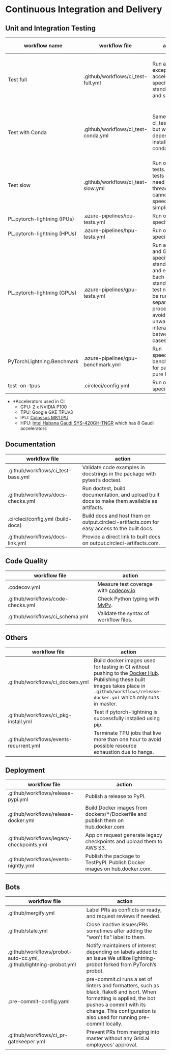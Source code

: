 <!-- Note: This document cannot be in `.github/README.md` because it will overwrite the repo README.md -->

# Continuous Integration and Delivery

## Unit and Integration Testing

| workflow name               | workflow file                       | action                                                                                                                                                                     | accelerator\* | (Python, PyTorch)                                | OS                  |
| --------------------------- | ----------------------------------- | -------------------------------------------------------------------------------------------------------------------------------------------------------------------------- | ------------- | ------------------------------------------------ | ------------------- |
| Test full                   | .github/workflows/ci_test-full.yml  | Run all tests except for accelerator-specific, standalone and slow tests.                                                                                                  | CPU           | (3.7, 1.8), (3.7, 1.11), (3.9, 1.8), (3.9, 1.11) | linux, mac, windows |
| Test with Conda             | .github/workflows/ci_test-conda.yml | Same as ci_test-full.yml but with dependencies installed with conda.                                                                                                       | CPU           | (3.8, 1.8), (3.8, 1.9), (3.8, 1.10), (3.9, 1.11) | linux               |
| Test slow                   | .github/workflows/ci_test-slow.yml  | Run only slow tests. Slow tests usually need to spawn threads and cannot be speed up or simplified.                                                                        | CPU           | (3.7, 1.8)                                       | linux, mac, windows |
| PL.pytorch-lightning (IPUs) | .azure-pipelines/ipu-tests.yml      | Run only IPU-specific tests.                                                                                                                                               | IPU           | (3.8, 1.9)                                       | linux               |
| PL.pytorch-lightning (HPUs) | .azure-pipelines/hpu-tests.yml      | Run only HPU-specific tests.                                                                                                                                               | HPU           | (3.8, 1.10)                                      | linux               |
| PL.pytorch-lightning (GPUs) | .azure-pipelines/gpu-tests.yml      | Run all CPU and GPU-specific tests, standalone and examples. Each standalone test needs to be run in separate processes to avoid unwanted interactions between test cases. | GPU           | (3.7, 1.8)                                       | linux               |
| PyTorchLightning.Benchmark  | .azure-pipelines/gpu-benchmark.yml  | Run speed/memory benchmarks for parity with pure PyTorch.                                                                                                                  | GPU           | (3.7, 1.8)                                       | linux               |
| test-on-tpus                | .circleci/config.yml                | Run only TPU-specific tests.                                                                                                                                               | TPU           | (3.7, 1.9)                                       | linux               |

- \*Accelerators used in CI
  - GPU: 2 x NVIDIA P100
  - TPU: Google GKE TPUv3
  - IPU: [Colossus MK1 IPU](https://www.graphcore.ai/products/ipu)
  - HPU: [Intel Habana Gaudi SYS-420GH-TNGR](https://www.supermicro.com/en/products/system/AI/4U/SYS-420GH-TNGR) which has 8 Gaudi accelerators

## Documentation

| workflow file                      | action                                                                                       |
| ---------------------------------- | -------------------------------------------------------------------------------------------- |
| .github/workflows/ci_test-base.yml | Validate code examples in docstrings in the package with pytest’s doctest.                   |
| .github/workflows/docs-checks.yml  | Run doctest, build documentation, and upload built docs to make them available as artifacts. |
| .circleci/config.yml (build-docs)  | Build docs and host them on output.circleci-artifacts.com for easy access to the built docs. |
| .github/workflows/docs-link.yml    | Provide a direct link to built docs on output.circleci-artifacts.com.                        |

## Code Quality

| workflow file                     | action                                                                                                |
| --------------------------------- | ----------------------------------------------------------------------------------------------------- |
| .codecov.yml                      | Measure test coverage with [codecov.io](https://app.codecov.io/gh/PyTorchLightning/pytorch-lightning) |
| .github/workflows/code-checks.yml | Check Python typing with [MyPy](https://mypy.readthedocs.io/en/stable/).                              |
| .github/workflows/ci_schema.yml   | Validate the syntax of workflow files.                                                                |

## Others

| workflow file                          | action                                                                                                                                                                                                                                           |
| -------------------------------------- | ------------------------------------------------------------------------------------------------------------------------------------------------------------------------------------------------------------------------------------------------ |
| .github/workflows/ci_dockers.yml       | Build docker images used for testing in CI without pushing to the [Docker Hub](https://hub.docker.com/r/pytorchlightning/pytorch_lightning). Publishing these built images takes place in `.github/workflows/release-docker.yml` which only runs in master. |
| .github/workflows/ci_pkg-install.yml   | Test if pytorch-lightning is successfully installed using pip.                                                                                                                                                                                   |
| .github/workflows/events-recurrent.yml | Terminate TPU jobs that live more than one hour to avoid possible resource exhaustion due to hangs.                                                                                                                                              |

## Deployment

| workflow file                            | action                                                                             |
| ---------------------------------------- | ---------------------------------------------------------------------------------- |
| .github/workflows/release-pypi.yml       | Publish a release to PyPI.                                                         |
| .github/workflows/release-docker.yml     | Build Docker images from dockers/\*/Dockerfile and publish them on hub.docker.com. |
| .github/workflows/legacy-checkpoints.yml | App on request generate legacy checkpoints and upload them to AWS S3.              |
| .github/workflows/events-nightly.yml     | Publish the package to TestPyPI. Publish Docker images on hub.docker.com.          |

## Bots

| workflow file                                                      | action                                                                                                                                                                                                                    |
| ------------------------------------------------------------------ | ------------------------------------------------------------------------------------------------------------------------------------------------------------------------------------------------------------------------- |
| .github/mergify.yml                                                | Label PRs as conflicts or ready, and request reviews if needed.                                                                                                                                                           |
| .github/stale.yml                                                  | Close inactive issues/PRs sometimes after adding the "won't fix" label to them.                                                                                                                                           |
| .github/workflows/probot-auto-cc.yml, .github/lightning-probot.yml | Notify maintainers of interest depending on labels added to an issue We utilize lightning-probot forked from PyTorch’s probot.                                                                                            |
| .pre-commit-config.yaml                                            | pre-commit.ci runs a set of linters and formatters, such as black, flake8 and isort. When formatting is applied, the bot pushes a commit with its change. This configuration is also used for running pre-commit locally. |
| .github/workflows/ci_pr-gatekeeper.yml                             | Prevent PRs from merging into master without any Grid.ai employees’ approval.                                                                                                                                             |
